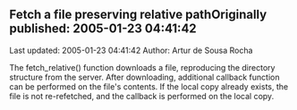 ## Fetch a file preserving relative pathOriginally published: 2005-01-23 04:41:42 
Last updated: 2005-01-23 04:41:42 
Author: Artur de Sousa Rocha 
 
The fetch_relative() function downloads a file, reproducing the directory structure from the server. After downloading, additional callback function can be performed on the file's contents. If the local copy already exists, the file is not re-refetched, and the callback is performed on the local copy.